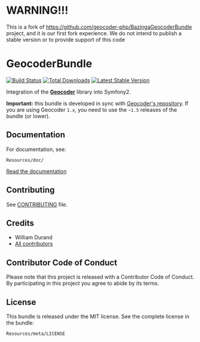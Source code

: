 WARNING!!!
==========

This is a fork of https://github.com/geocoder-php/BazingaGeocoderBundle project, and it is our first fork experience.
We do not intend to publish a stable version or to provide support of this code


GeocoderBundle
==============

[![Build
Status](https://secure.travis-ci.org/9code-ar/GeocoderBundle.png)](http://travis-ci.org/9code-ar/GeocoderBundle)
[![Total
Downloads](https://poser.pugx.org/willdurand/geocoder-bundle/downloads.png)](https://packagist.org/packages/willdurand/geocoder-bundle)
[![Latest Stable
Version](https://poser.pugx.org/willdurand/geocoder-bundle/v/stable.png)](https://packagist.org/packages/willdurand/geocoder-bundle)

Integration of the [**Geocoder**](http://github.com/9code-ar/Geocoder) library
into Symfony2.

**Important:** this bundle is developed in sync with [Geocoder's
repository](http://github.com/9code-ar/Geocoder). If you are using Geocoder
`1.x`, you need to use the `~1.5` releases of the bundle (or lower).


Documentation
-------------

For documentation, see:

    Resources/doc/

[Read the
documentation](https://github.com/9code-ar/GeocoderBundle/blob/master/Resources/doc/index.md)


Contributing
------------

See
[CONTRIBUTING](https://github.com/9code-ar/GeocoderBundle/blob/master/CONTRIBUTING.md)
file.


Credits
-------

* William Durand
* [All contributors](https://github.com/9code-ar/GeocoderBundle/contributors)


Contributor Code of Conduct
---------------------------

Please note that this project is released with a Contributor Code of Conduct.
By participating in this project you agree to abide by its terms.


License
-------

This bundle is released under the MIT license. See the complete license in the
bundle:

    Resources/meta/LICENSE
